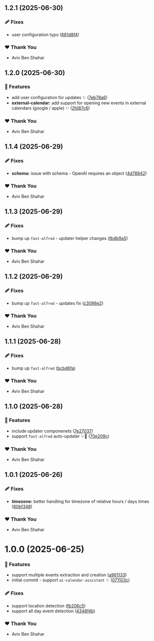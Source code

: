 ## 1.2.1 (2025-06-30)

### 🩹 Fixes

- user configuration typo ([681d8f4](https://github.com/Avivbens/alfredo/commit/681d8f4))

### ❤️ Thank You

- Aviv Ben Shahar

## 1.2.0 (2025-06-30)

### 🚀 Features

- add user configuration for updates ✨ ([7eb78a6](https://github.com/Avivbens/alfredo/commit/7eb78a6))
- **external-calendar:** add support for opening new events in external calendars (google / apple) ✨ ([2fd87c6](https://github.com/Avivbens/alfredo/commit/2fd87c6))

### ❤️ Thank You

- Aviv Ben Shahar

## 1.1.4 (2025-06-29)

### 🩹 Fixes

- **schema:** issue with schema - OpenAI requires an object ([4d78842](https://github.com/Avivbens/alfredo/commit/4d78842))

### ❤️ Thank You

- Aviv Ben Shahar

## 1.1.3 (2025-06-29)

### 🩹 Fixes

- bump up `fast-alfred` - updater helper changes ([fb4b9a5](https://github.com/Avivbens/alfredo/commit/fb4b9a5))

### ❤️ Thank You

- Aviv Ben Shahar

## 1.1.2 (2025-06-29)

### 🩹 Fixes

- bump up `fast-alfred` - updates fix ([c3098e2](https://github.com/Avivbens/alfredo/commit/c3098e2))

### ❤️ Thank You

- Aviv Ben Shahar

## 1.1.1 (2025-06-28)

### 🩹 Fixes

- bump up `fast-alfred` ([bcbd6fa](https://github.com/Avivbens/alfredo/commit/bcbd6fa))

### ❤️ Thank You

- Aviv Ben Shahar

## 1.1.0 (2025-06-28)

### 🚀 Features

- include updater componenets ([7e27037](https://github.com/Avivbens/alfredo/commit/7e27037))
- support `fast-alfred` auto-updater ✨🥷 ([70e209c](https://github.com/Avivbens/alfredo/commit/70e209c))

### ❤️ Thank You

- Aviv Ben Shahar

## 1.0.1 (2025-06-26)

### 🩹 Fixes

- **timezone:** better handling for timezone of relative hours / days times ([60bf348](https://github.com/Avivbens/alfredo/commit/60bf348))

### ❤️ Thank You

- Aviv Ben Shahar

# 1.0.0 (2025-06-25)

### 🚀 Features

- support multiple events extraction and creation ([a961133](https://github.com/Avivbens/alfredo/commit/a961133))
- initial commit - support `ai-calendar-assistant` ✨ ([071103c](https://github.com/Avivbens/alfredo/commit/071103c))

### 🩹 Fixes

- support location detection ([fb206c5](https://github.com/Avivbens/alfredo/commit/fb206c5))
- support all day event detection ([4348f4b](https://github.com/Avivbens/alfredo/commit/4348f4b))

### ❤️ Thank You

- Aviv Ben Shahar
